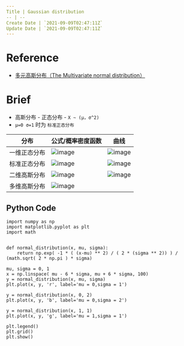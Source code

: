 ```yaml
---
Title | Gaussian distribution
-- | --
Create Date | `2021-09-09T02:47:11Z`
Update Date | `2021-09-09T02:47:11Z`
---
```

# Reference
- [多元高斯分布（The Multivariate normal distribution）](https://www.cnblogs.com/bingjianing/p/9117330.html)

# Brief
- 高斯分布 - 正态分布 - `X ~ (μ，σ^2)`
- `μ=0 σ=1` 时为 `标准正态分布`

分布 | 公式/概率密度函数 | 曲线
-- | -- | --
一维正态分布 | ![image](https://user-images.githubusercontent.com/2216970/111960596-e746db80-8b2a-11eb-9b37-a4bd720f191f.png) |![image](https://user-images.githubusercontent.com/2216970/112079175-a8606680-8bba-11eb-9cec-fd5ff9d933a1.png)
标准正态分布 | ![image](https://user-images.githubusercontent.com/2216970/111960625-ed3cbc80-8b2a-11eb-947b-e70d14cb7a04.png) |  ![image](https://user-images.githubusercontent.com/2216970/111960942-5ae8e880-8b2b-11eb-99f7-d2bc53cae895.png)
二维高斯分布 | ![image](https://user-images.githubusercontent.com/2216970/111961968-ad76d480-8b2c-11eb-8394-f602ece26d39.png) | ![image](https://user-images.githubusercontent.com/2216970/111961984-b1a2f200-8b2c-11eb-8fb1-bf629cfb9c75.png)
多维高斯分布 | ![image](https://user-images.githubusercontent.com/2216970/111963049-0dba4600-8b2e-11eb-8301-4ed57b42695d.png)




## Python Code
```
import numpy as np
import matplotlib.pyplot as plt
import math
 
 
def normal_distribution(x, mu, sigma):
    return np.exp( -1 * ( (x-mu) ** 2) / ( 2 * (sigma ** 2)) ) / (math.sqrt( 2 * np.pi ) * sigma)

mu, sigma = 0, 1
x = np.linspace( mu - 6 * sigma, mu + 6 * sigma, 100)
y = normal_distribution(x, mu, sigma)
plt.plot(x, y, 'r', label='mu = 0,sigma = 1')

y = normal_distribution(x, 0, 2)
plt.plot(x, y, 'b', label='mu = 0,sigma = 2')

y = normal_distribution(x, 1, 1)
plt.plot(x, y, 'g', label='mu = 1,sigma = 1')

plt.legend()
plt.grid()
plt.show()
```
